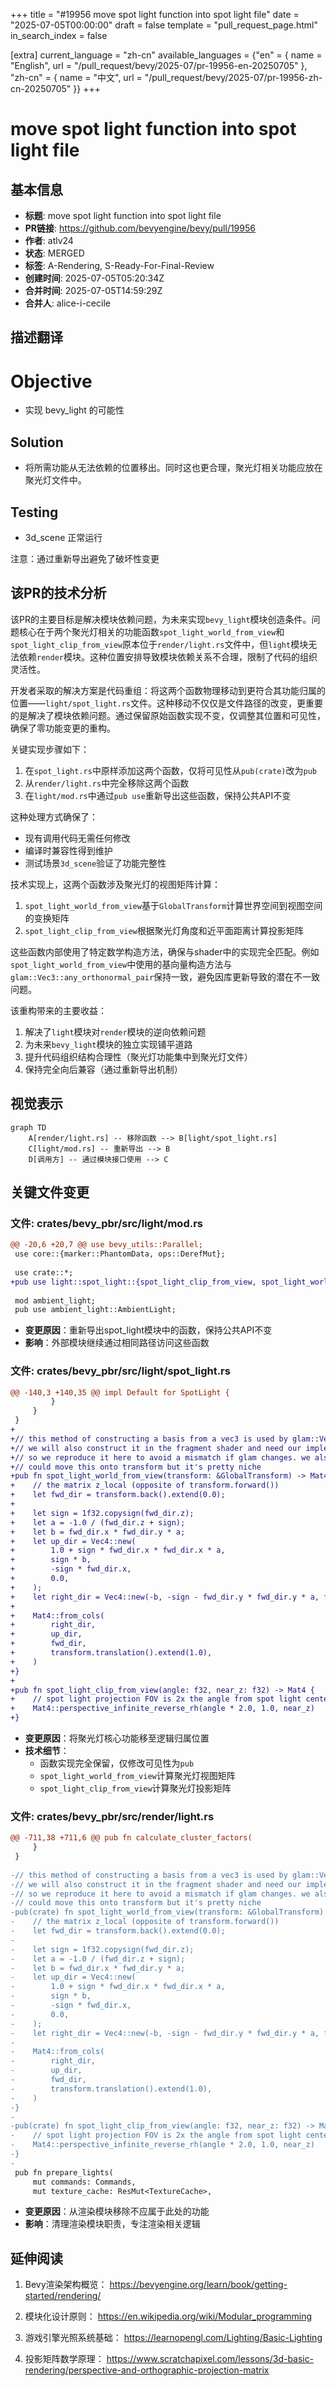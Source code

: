 +++
title = "#19956 move spot light function into spot light file"
date = "2025-07-05T00:00:00"
draft = false
template = "pull_request_page.html"
in_search_index = false

[extra]
current_language = "zh-cn"
available_languages = {"en" = { name = "English", url = "/pull_request/bevy/2025-07/pr-19956-en-20250705" }, "zh-cn" = { name = "中文", url = "/pull_request/bevy/2025-07/pr-19956-zh-cn-20250705" }}
+++

# move spot light function into spot light file

## 基本信息
- **标题**: move spot light function into spot light file
- **PR链接**: https://github.com/bevyengine/bevy/pull/19956
- **作者**: atlv24
- **状态**: MERGED
- **标签**: A-Rendering, S-Ready-For-Final-Review
- **创建时间**: 2025-07-05T05:20:34Z
- **合并时间**: 2025-07-05T14:59:29Z
- **合并人**: alice-i-cecile

## 描述翻译
# Objective

- 实现 bevy_light 的可能性

## Solution

- 将所需功能从无法依赖的位置移出。同时这也更合理，聚光灯相关功能应放在聚光灯文件中。

## Testing

- 3d_scene 正常运行

注意：通过重新导出避免了破坏性变更

## 该PR的技术分析

该PR的主要目标是解决模块依赖问题，为未来实现`bevy_light`模块创造条件。问题核心在于两个聚光灯相关的功能函数`spot_light_world_from_view`和`spot_light_clip_from_view`原本位于`render/light.rs`文件中，但`light`模块无法依赖`render`模块。这种位置安排导致模块依赖关系不合理，限制了代码的组织灵活性。

开发者采取的解决方案是代码重组：将这两个函数物理移动到更符合其功能归属的位置——`light/spot_light.rs`文件。这种移动不仅仅是文件路径的改变，更重要的是解决了模块依赖问题。通过保留原始函数实现不变，仅调整其位置和可见性，确保了零功能变更的重构。

关键实现步骤如下：
1. 在`spot_light.rs`中原样添加这两个函数，仅将可见性从`pub(crate)`改为`pub`
2. 从`render/light.rs`中完全移除这两个函数
3. 在`light/mod.rs`中通过`pub use`重新导出这些函数，保持公共API不变

这种处理方式确保了：
- 现有调用代码无需任何修改
- 编译时兼容性得到维护
- 测试场景`3d_scene`验证了功能完整性

技术实现上，这两个函数涉及聚光灯的视图矩阵计算：
1. `spot_light_world_from_view`基于`GlobalTransform`计算世界空间到视图空间的变换矩阵
2. `spot_light_clip_from_view`根据聚光灯角度和近平面距离计算投影矩阵

这些函数内部使用了特定数学构造方法，确保与shader中的实现完全匹配。例如`spot_light_world_from_view`中使用的基向量构造方法与`glam::Vec3::any_orthonormal_pair`保持一致，避免因库更新导致的潜在不一致问题。

该重构带来的主要收益：
1. 解决了`light`模块对`render`模块的逆向依赖问题
2. 为未来`bevy_light`模块的独立实现铺平道路
3. 提升代码组织结构合理性（聚光灯功能集中到聚光灯文件）
4. 保持完全向后兼容（通过重新导出机制）

## 视觉表示

```mermaid
graph TD
    A[render/light.rs] -- 移除函数 --> B[light/spot_light.rs]
    C[light/mod.rs] -- 重新导出 --> B
    D[调用方] -- 通过模块接口使用 --> C
```

## 关键文件变更

### 文件: crates/bevy_pbr/src/light/mod.rs
```diff
@@ -20,6 +20,7 @@ use bevy_utils::Parallel;
 use core::{marker::PhantomData, ops::DerefMut};
 
 use crate::*;
+pub use light::spot_light::{spot_light_clip_from_view, spot_light_world_from_view};
 
 mod ambient_light;
 pub use ambient_light::AmbientLight;
```
- **变更原因**：重新导出spot_light模块中的函数，保持公共API不变
- **影响**：外部模块继续通过相同路径访问这些函数

### 文件: crates/bevy_pbr/src/light/spot_light.rs
```diff
@@ -140,3 +140,35 @@ impl Default for SpotLight {
         }
     }
 }
+
+// this method of constructing a basis from a vec3 is used by glam::Vec3::any_orthonormal_pair
+// we will also construct it in the fragment shader and need our implementations to match,
+// so we reproduce it here to avoid a mismatch if glam changes. we also switch the handedness
+// could move this onto transform but it's pretty niche
+pub fn spot_light_world_from_view(transform: &GlobalTransform) -> Mat4 {
+    // the matrix z_local (opposite of transform.forward())
+    let fwd_dir = transform.back().extend(0.0);
+
+    let sign = 1f32.copysign(fwd_dir.z);
+    let a = -1.0 / (fwd_dir.z + sign);
+    let b = fwd_dir.x * fwd_dir.y * a;
+    let up_dir = Vec4::new(
+        1.0 + sign * fwd_dir.x * fwd_dir.x * a,
+        sign * b,
+        -sign * fwd_dir.x,
+        0.0,
+    );
+    let right_dir = Vec4::new(-b, -sign - fwd_dir.y * fwd_dir.y * a, fwd_dir.y, 0.0);
+
+    Mat4::from_cols(
+        right_dir,
+        up_dir,
+        fwd_dir,
+        transform.translation().extend(1.0),
+    )
+}
+
+pub fn spot_light_clip_from_view(angle: f32, near_z: f32) -> Mat4 {
+    // spot light projection FOV is 2x the angle from spot light center to outer edge
+    Mat4::perspective_infinite_reverse_rh(angle * 2.0, 1.0, near_z)
+}
```
- **变更原因**：将聚光灯核心功能移至逻辑归属位置
- **技术细节**：
  - 函数实现完全保留，仅修改可见性为`pub`
  - `spot_light_world_from_view`计算聚光灯视图矩阵
  - `spot_light_clip_from_view`计算聚光灯投影矩阵

### 文件: crates/bevy_pbr/src/render/light.rs
```diff
@@ -711,38 +711,6 @@ pub fn calculate_cluster_factors(
     }
 }
 
-// this method of constructing a basis from a vec3 is used by glam::Vec3::any_orthonormal_pair
-// we will also construct it in the fragment shader and need our implementations to match,
-// so we reproduce it here to avoid a mismatch if glam changes. we also switch the handedness
-// could move this onto transform but it's pretty niche
-pub(crate) fn spot_light_world_from_view(transform: &GlobalTransform) -> Mat4 {
-    // the matrix z_local (opposite of transform.forward())
-    let fwd_dir = transform.back().extend(0.0);
-
-    let sign = 1f32.copysign(fwd_dir.z);
-    let a = -1.0 / (fwd_dir.z + sign);
-    let b = fwd_dir.x * fwd_dir.y * a;
-    let up_dir = Vec4::new(
-        1.0 + sign * fwd_dir.x * fwd_dir.x * a,
-        sign * b,
-        -sign * fwd_dir.x,
-        0.0,
-    );
-    let right_dir = Vec4::new(-b, -sign - fwd_dir.y * fwd_dir.y * a, fwd_dir.y, 0.0);
-
-    Mat4::from_cols(
-        right_dir,
-        up_dir,
-        fwd_dir,
-        transform.translation().extend(1.0),
-    )
-}
-
-pub(crate) fn spot_light_clip_from_view(angle: f32, near_z: f32) -> Mat4 {
-    // spot light projection FOV is 2x the angle from spot light center to outer edge
-    Mat4::perspective_infinite_reverse_rh(angle * 2.0, 1.0, near_z)
-}
-
 pub fn prepare_lights(
     mut commands: Commands,
     mut texture_cache: ResMut<TextureCache>,
```
- **变更原因**：从渲染模块移除不应属于此处的功能
- **影响**：清理渲染模块职责，专注渲染相关逻辑

## 延伸阅读

1. Bevy渲染架构概览：
   https://bevyengine.org/learn/book/getting-started/rendering/
   
2. 模块化设计原则：
   https://en.wikipedia.org/wiki/Modular_programming

3. 游戏引擎光照系统基础：
   https://learnopengl.com/Lighting/Basic-Lighting

4. 投影矩阵数学原理：
   https://www.scratchapixel.com/lessons/3d-basic-rendering/perspective-and-orthographic-projection-matrix